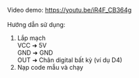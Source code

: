 Video demo: https://youtu.be/iR4F_CB364g<br>
<br>
Hướng dẫn sử dụng:
1. Lắp mạch<br>
  VCC ➜ 5V<br>
  GND ➜ GND<br>
  OUT ➜ Chân digital bất kỳ (ví dụ D4)<br>
2. Nạp code mẫu và chạy

